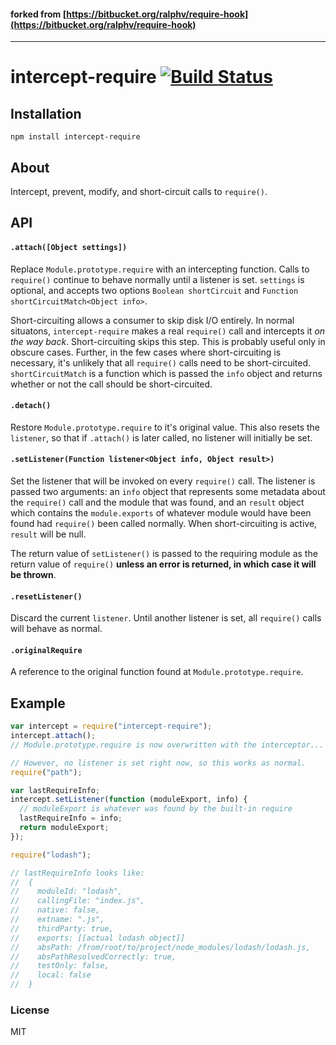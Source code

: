 #### forked from [https://bitbucket.org/ralphv/require-hook](https://bitbucket.org/ralphv/require-hook)
---------------------------------------------------------------------------------------------------

# intercept-require [![Build Status](https://travis-ci.org/nickb1080/intercept-require.svg?branch=master)](https://travis-ci.org/nickb1080/intercept-require)

## Installation

`npm install intercept-require`

## About
Intercept, prevent, modify, and short-circuit calls to `require()`. 


## API

#### `.attach([Object settings])`
Replace `Module.prototype.require` with an intercepting function. Calls to `require()` continue to behave normally until a listener is set. `settings` is optional, and accepts two options `Boolean shortCircuit` and `Function shortCircuitMatch<Object info>`. 

Short-circuiting allows a consumer to skip disk I/O entirely. In normal situatons, `intercept-require` makes a real `require()` call and intercepts it _on the way back_. Short-circuiting skips this step. This is probably useful only in obscure cases. Further, in the few cases where short-circuiting is necessary, it's unlikely that all `require()` calls need to be short-circuited. `shortCircuitMatch` is a function which is passed the `info` object and returns whether or not the call should be short-circuited. 

#### `.detach()`
Restore `Module.prototype.require` to it's original value. This also resets the `listener`, so that if `.attach()` is later called, no listener will initially be set.

#### `.setListener(Function listener<Object info, Object result>)`
Set the listener that will be invoked on every `require()` call. The listener is passed two arguments: an `info` object that represents some metadata about the `require()` call and the module that was found, and an `result` object which contains the `module.exports` of whatever module would have been found had `require()` been called normally. When short-circuiting is active, `result` will be null.

The return value of `setListener()` is passed to the requiring module as the return value of `require()` **unless an error is returned, in which case it will be thrown**.

#### `.resetListener()`
Discard the current `listener`. Until another listener is set, all `require()` calls will behave as normal.

#### `.originalRequire`
A reference to the original function found at `Module.prototype.require`.


## Example
```js
var intercept = require("intercept-require");
intercept.attach();
// Module.prototype.require is now overwritten with the interceptor...

// However, no listener is set right now, so this works as normal.
require("path");

var lastRequireInfo;
intercept.setListener(function (moduleExport, info) {
  // moduleExport is whatever was found by the built-in require
  lastRequireInfo = info;
  return moduleExport;
});

require("lodash");

// lastRequireInfo looks like:
//  {
//    moduleId: "lodash",
//    callingFile: "index.js",
//    native: false,
//    extname: ".js",
//    thirdParty: true,
//    exports: [[actual lodash object]]
//    absPath: /from/root/to/project/node_modules/lodash/lodash.js,
//    absPathResolvedCorrectly: true,
//    testOnly: false,
//    local: false
//  }
```

### License
MIT

